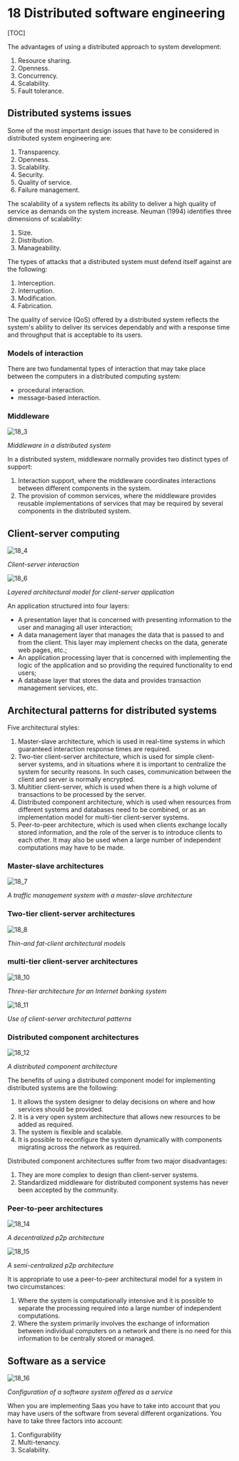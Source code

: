 # 18 Distributed software engineering

[TOC]



The advantages of using a distributed approach to system development:

1. Resource sharing.
2. Openness.
3. Concurrency.
4. Scalability.
5. Fault tolerance.

## Distributed systems issues

Some of the most important design issues that have to be considered in distributed system engineering are:

1. Transparency.
2. Openness.
3. Scalability.
4. Security.
5. Quality of service.
6. Failure management.

The scalability of a system reflects its ability to deliver a high quality of service as demands on the system increase. Neuman (1994) identifies three dimensions of scalability:

1. Size.
2. Distribution.
3. Manageability.

The types of attacks that a distributed system must defend itself against are the following:

1. Interception.
2. Interruption.
3. Modification.
4. Fabrication.

The quality of service (QoS) offered by a distributed system reflects the system's ability to deliver its services dependably and with a response time and throughput that is acceptable to its users.

### Models of interaction

There are two fundamental types of interaction that may take place between the computers in a distributed computing system:

- procedural interaction.
- message-based interaction.

### Middleware

![18_3](res/18_3.png)

*Middleware in a distributed system*

In a distributed system, middleware normally provides two distinct types of support:

1. Interaction support, where the middleware coordinates interactions between different components in the system.
2. The provision of common services, where the middleware provides reusable implementations of services that may be required by several components in the distributed system.



## Client-server computing

![18_4](res/18_4.png)

*Client-server interaction*

![18_6](res/18_6.png)

*Layered architectural model for client-server application*

An application structured into four layers:

- A presentation layer that is concerned with presenting information to the user and managing all user interaction;
- A data management layer that manages the data that is passed to and from the client. This layer may implement checks on the data, generate web pages, etc.;
- An application processing layer that is concerned with implementing the logic of the application and so providing the required functionality to end users;
- A database layer that stores the data and provides transaction management services, etc.



## Architectural patterns for distributed systems

Five architectural styles:

1. Master-slave architecture, which is used in real-time systems in which guaranteed interaction response times are required.
2. Two-tier client-server architecture, which is used for simple client-server systems, and in situations where it is important to centralize the system for security reasons. In such cases, communication between the client and server is normally encrypted.
3. Multitier client-server, which is used when there is a high volume of transactions to be processed by the server.
4. Distributed component architecture, which is used when resources from different systems and databases need to be combined, or as an implementation model for multi-tier client-server systems.
5. Peer-to-peer architecture, which is used when clients exchange locally stored information, and the role of the server is to introduce clients to each other. It may also be used when a large number of independent computations may have to be made.

### Master-slave architectures

![18_7](res/18_7.png)

*A traffic management system with a master-slave architecture*

### Two-tier client-server architectures

![18_8](res/18_8.png)

*Thin-and fat-client architectural models*

### multi-tier client-server architectures

![18_10](res/18_10.png)

*Three-tier architecture for an Internet banking system*

![18_11](res/18_11.png)

*Use of client-server architectural patterns*

### Distributed component architectures

![18_12](res/18_12.png)

*A distributed component architecture*

The benefits of using a distributed component model for implementing distributed systems are the following:

1. It allows the system designer to delay decisions on where and how services should be provided.
2. It is a very open system architecture that allows new resources to be added as required.
3. The system is flexible and scalable.
4. It is possible to reconfigure the system dynamically with components migrating across the network as required.

Distributed component architectures suffer from two major disadvantages:

1. They are more complex to design than client-server systems.
2. Standardized middleware for distributed component systems has never been accepted by the community.

### Peer-to-peer architectures

![18_14](res/18_14.png)

*A decentralized p2p architecture*

![18_15](res/18_15.png)

*A semi-centralized p2p architecture*

It is appropriate to use a peer-to-peer architectural model for a system in two circumstances:

1. Where the system is computationally intensive and it is possible to separate the processing required into a large number of independent computations.
2. Where the system primarily involves the exchange of information between individual computers on a network and there is no need for this information to be centrally stored or managed.



## Software as a service

![18_16](res/18_16.png)

*Configuration of a software system offered as a service*

When you are implementing Saas you have to take into account that you may have users of the software from several different organizations. You have to take three factors into account:

1. Configurability
2. Multi-tenancy.
3. Scalability.